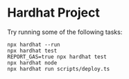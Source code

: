 # Hardhat Project

Try running some of the following tasks:

```shell
npx hardhat --run
npx hardhat test
REPORT_GAS=true npx hardhat test
npx hardhat node
npx hardhat run scripts/deploy.ts
```

